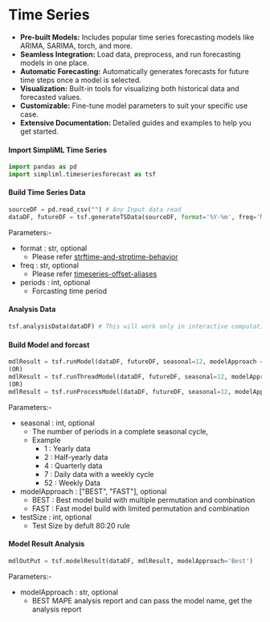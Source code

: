 # Time Series
- **Pre-built Models:** Includes popular time series forecasting models like ARIMA, SARIMA, torch, and more.
- **Seamless Integration:** Load data, preprocess, and run forecasting models in one place.
- **Automatic Forecasting:** Automatically generates forecasts for future time steps once a model is selected.
- **Visualization:** Built-in tools for visualizing both historical data and forecasted values.
- **Customizable:** Fine-tune model parameters to suit your specific use case.
- **Extensive Documentation:** Detailed guides and examples to help you get started.


#### Import SimpliML Time Series
```python
import pandas as pd
import simpliml.timeseriesforecast as tsf
```

#### Build Time Series Data
```python
sourceDF = pd.read_csv("") # Any Input data read
dataDF, futureDF = tsf.generateTSData(sourceDF, format='%Y-%m', freq='MS', periods=30)
```
Parameters:-

  - format : str, optional
    - Please refer [strftime-and-strptime-behavior](https://docs.python.org/3/library/datetime.html#strftime-and-strptime-behavior)
  - freq : str, optional
    - Please refer [timeseries-offset-aliases](https://pandas.pydata.org/docs/user_guide/timeseries.html#timeseries-offset-aliases)
  - periods : int, optional
    - Forcasting time period

#### Analysis Data
```python
tsf.analysisData(dataDF) # This will work only in interactive computational environment like Jupyter Notebook/lab/hub ..etc 
```

#### Build Model and forcast
```python
mdlResult = tsf.runModel(dataDF, futureDF, seasonal=12, modelApproach = 'FAST', testSize=80)  # Single Process Thread
(OR)
mdlResult = tsf.runThreadModel(dataDF, futureDF, seasonal=12, modelApproach = 'FAST', testSize=80) # Single Process Multiple Thread (Thread : CPU Count * 2)
(OR)
mdlResult = tsf.runProcessModel(dataDF, futureDF, seasonal=12, modelApproach = 'FAST', testSize=80) # Multiple Process (Process : CPU Count / 4) # Advise to use only in Windows  
```
Parameters:-
  - seasonal : int, optional
    - The number of periods in a complete seasonal cycle, 
    - Example 
      -  1 : Yearly data
      -  2 : Half-yearly data
      -  4 : Quarterly data 
      -  7 : Daily data with a weekly cycle
      - 52 : Weekly Data
  - modelApproach : ["BEST", "FAST"], optional
    - BEST : Best model build with multiple permutation and combination
    - FAST : Fast model build with limited permutation and combination
  - testSize : int, optional
    - Test Size by defult 80:20 rule


#### Model Result Analysis
```python
mdlOutPut = tsf.modelResult(dataDF, mdlResult, modelApproach='Best') 
```
Parameters:-
  - modelApproach : str, optional
    - BEST MAPE analysis report and can pass the model name, get the analysis report